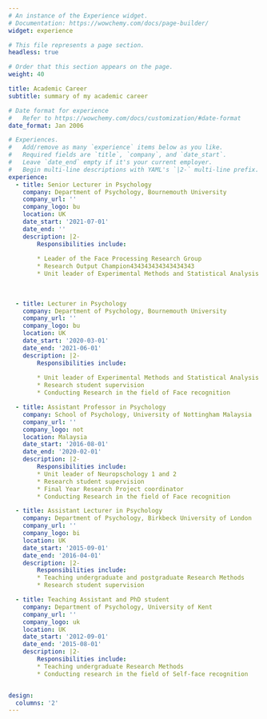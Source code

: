 ```yaml
---
# An instance of the Experience widget.
# Documentation: https://wowchemy.com/docs/page-builder/
widget: experience

# This file represents a page section.
headless: true

# Order that this section appears on the page.
weight: 40

title: Academic Career 
subtitle: summary of my academic career

# Date format for experience
#   Refer to https://wowchemy.com/docs/customization/#date-format
date_format: Jan 2006

# Experiences.
#   Add/remove as many `experience` items below as you like.
#   Required fields are `title`, `company`, and `date_start`.
#   Leave `date_end` empty if it's your current employer.
#   Begin multi-line descriptions with YAML's `|2-` multi-line prefix.
experience:
  - title: Senior Lecturer in Psychology
    company: Department of Psychology, Bournemouth University
    company_url: ''
    company_logo: bu
    location: UK
    date_start: '2021-07-01'
    date_end: ''
    description: |2-
        Responsibilities include:
        
        * Leader of the Face Processing Research Group 
        * Research Output Champion434343434343434343
        * Unit leader of Experimental Methods and Statistical Analysis
        
        
        
  - title: Lecturer in Psychology
    company: Department of Psychology, Bournemouth University
    company_url: ''
    company_logo: bu
    location: UK
    date_start: '2020-03-01'
    date_end: '2021-06-01'
    description: |2-
        Responsibilities include:
        
        * Unit leader of Experimental Methods and Statistical Analysis
        * Research student supervision
        * Conducting Research in the field of Face recognition

  - title: Assistant Professor in Psychology
    company: School of Psychology, University of Nottingham Malaysia
    company_url: ''
    company_logo: not
    location: Malaysia
    date_start: '2016-08-01'
    date_end: '2020-02-01'
    description: |2-
        Responsibilities include:
        * Unit leader of Neuropschology 1 and 2
        * Research student supervision
        * Final Year Research Project coordinator
        * Conducting Research in the field of Face recognition

  - title: Assistant Lecturer in Psychology
    company: Department of Psychology, Birkbeck University of London
    company_url: ''
    company_logo: bi
    location: UK
    date_start: '2015-09-01'
    date_end: '2016-04-01'
    description: |2-
        Responsibilities include:
        * Teaching undergraduate and postgraduate Research Methods
        * Research student supervision

  - title: Teaching Assistant and PhD student
    company: Department of Psychology, University of Kent
    company_url: ''
    company_logo: uk
    location: UK
    date_start: '2012-09-01'
    date_end: '2015-08-01'
    description: |2-
        Responsibilities include:
        * Teaching undergraduate Research Methods
        * Conducting research in the field of Self-face recognition


design:
  columns: '2'
---
```

